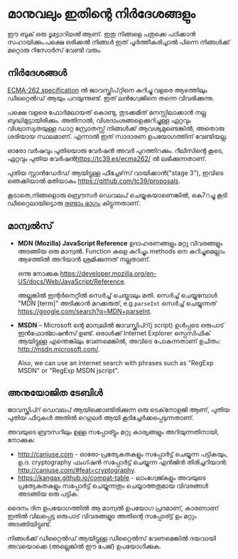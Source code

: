
# മാനുവലും ഇതിന്റെ നിർദേശങ്ങളും

ഈ ബുക് ഒരു *ടൂട്ടോറിയൽ* ആണ്. ഇതു നിങ്ങളെ പതുക്കെ പഠിക്കാൻ സഹായിക്കും.പക്ഷെ ഒരിക്കൽ നിങ്ങൾ ഇത് പൂർത്തീകരിച്ചാൽ പിന്നെ നിങ്ങൾക്ക് മറ്റൊരു റിസോർസ് വേണ്ടി വരും.

## നിർദേശങ്ങൾ

[ECMA-262 specification](https://www.ecma-international.org/publications/standards/Ecma-262.htm) ൽ ജാവസ്ക്രിപ്റ്റിനെ കുറിച്ചു വളരെ ആഴത്തിലും ഡീറ്റൈൽഡ് ആയും പറയുന്നുണ്ട്. ഇത് ലൻഗ്വേജിനെ തന്നെ വിവരിക്കുന്നു.

പക്ഷെ വളരെ ഫോർമലായത് കൊണ്ടു, തുടക്കമിത് മനസ്സിലാക്കാൻ നല്ല ബുദ്ധിമുട്ടായിരിക്കും. അതിനാൽ, വിശദാംശങ്ങളെക്കുറിച്ചുള്ള ഏറ്റവും വിശ്വാസ്യതയുള്ള ഡാറ്റ സ്രോതസ്സ് നിങ്ങൾക്ക് ആവശ്യമുണ്ടെങ്കിൽ, അതൊരു ശരിയായ സ്ഥലമാണ്. എന്നാൽ ഇത് സാദാരണ ഉപയോഗത്തിന് വേണ്ടിയല്ല.

ഓരോ വർഷവും പുതിയൊരു വേർഷൻ അവർ പുറത്തിറക്കും. റീലീസിന്റെ കൂടെ, ഏറ്റവും പുതിയ വേർഷൻ<https://tc39.es/ecma262/> ൽ ലഭിക്കുന്നതാണ്.

പുതിയ സ്റ്റാൻഡേർഡ് ആയിട്ടുള്ള ഫീച്ചേഴ്‌സ് വായിക്കാൻ("stage 3"), ഇവിടെ ഞെക്കിയാൽ മതിയാകും <https://github.com/tc39/proposals>.

കൂടാതെ,നിങ്ങളൊരു ബ്രൌസർ ഡെവലപ്‌ ചെയ്യുകയാണെങ്കിൽ, കെ7റച്ചു കൂടി ഡീറ്റൈലായിട്ടൊരു [രണ്ടാം ഭാഗം](info:browser-environment) കിട്ടുന്നതാണ്.

## മാന്വൽസ്

- **MDN (Mozilla) JavaScript Reference** ഉദാഹരണങ്ങളും മറ്റു വിവരങ്ങളും അടങ്ങിയ ഒരു മാന്വൽ. Function കളെ കുറിച്ചും methods നെ കുറിച്ചുമെല്ലാം ആഴത്തിൽ അറിയാൻ ശ്രമിക്കുന്നത് നല്ലതാണ്.

    ഒന്നു നോക്കുക <https://developer.mozilla.org/en-US/docs/Web/JavaScript/Reference>.

    അല്ലങ്കിൽ ഇന്റർനെറ്റിൽ സെർച്ച് ചെയ്താലും മതി. സെർച്ച് ചെയ്യുമ്പോൾ "MDN [term]" അടിക്കാൻ മറക്കരുത്, e.g.`parseInt` സെർച്ച് ചെയ്യുന്നത് <https://google.com/search?q=MDN+parseInt>.


- **MSDN** – Microsoft ന്റെ മാന്വലിൽ ജാവസ്ക്രിപ്റ്(j script) ഉൾപ്പടെ ഒരുപാട് ഇൻഫോര്മാഷൻസ് ഉണ്ട്. ഒരാൾക്ക് Internet Explorer സ്പെസിഫിക് ആയിട്ടുള്ള എന്തെങ്കിലും വേണമെങ്കിൽ, അവിടെ പോകുന്നതാണ് ഉചിതം: <http://msdn.microsoft.com/>.

    Also, we can use an internet search with phrases such as "RegExp MSDN" or "RegExp MSDN jscript".

## അനുയോജിത ടേബിൾ

ജാവസ്ക്രിപ്റ് ഡെവലപ്‌ ആയിക്കൊണ്ടിരിക്കുന്ന ഒരു ടെക്‌നോളജി ആണ്, പുതിയ പുതിയ ഫീറുകൾ അതിൽ റെഗുലർ ആയി കൂടിച്ചേർക്കപ്പെടുന്നതാണ്.

അവയുടെ ബ്രൗസറിലും ഉള്ള സപ്പോര്ട്ടും മറ്റു കാര്യങ്ങളും അറിയുന്നതിനായി, നോക്കുക:

- <http://caniuse.com> - ഓരോ-പ്രത്യേകതകളും സപ്പോർട്ട് ചെയ്യുന്ന പട്ടികയും, ഉ.ദ. cryptography ഫംഗ്ഷൻ സപ്പോർട്ട് ചെയ്യുന്ന എൻജിൻ തിരിച്ചറിയാൻ: <http://caniuse.com/#feat=cryptography>.
- <https://kangax.github.io/compat-table> - ലാംഗ്വേജ്കളും അവയുടെ പ്രത്യേകതകളും സപ്പോർട്ട് ചെയ്യുന്നതും ചെയ്യാത്തതുമായ വിവരങ്ങൾ അടങ്ങിയ ഒരു പട്ടിക.

ദൈനം ദിന ഉപയോഗത്തിൽ ആ മാന്വൽ ഉപയോഗ പ്രദമാണ്, കാരണാണ് ഇതിൽ വിലപ്പെട്ട ഒരുപാട് വിവരങ്ങളുo അതിന്റെ സപ്പോര്ട്ട് ഉം മറ്റും അടങ്ങിയിട്ടുണ്ട്.

നിങ്ങൾക്ക് ഡീറ്റൈൽഡ് ആയിട്ടുള്ള ഡീറ്റൈൽസ് വേണമെങ്കിൽ ദയവായി അവയൊക്കെ (അല്ലെങ്കിൽ ഈ പേജ്) ഉപയോഗിക്കുക.

